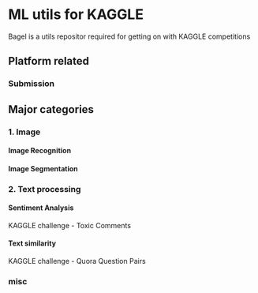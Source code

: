 # ML utils for KAGGLE

Bagel is a utils repositor required for getting on with KAGGLE competitions

## Platform related

### Submission

## Major categories

###  1. Image

#### Image Recognition
#### Image Segmentation

###  2. Text processing

#### Sentiment Analysis

KAGGLE challenge - Toxic Comments
     
#### Text similarity

KAGGLE challenge - Quora Question Pairs

###  misc
